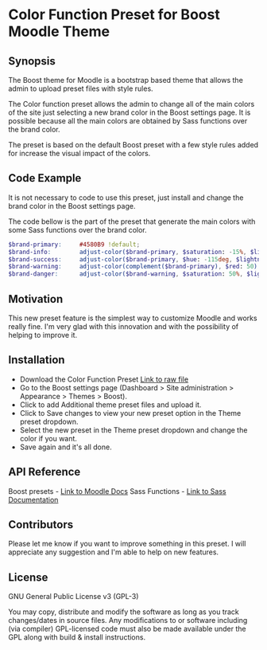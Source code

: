 # Color Function Preset for Boost Moodle Theme

## Synopsis

The Boost theme for Moodle is a bootstrap based theme that allows the admin to upload preset files with style rules. 

The Color function preset allows the admin to change all of the main colors of the site just selecting a new brand color in the Boost settings page. It is possible because all the main colors are obtained by Sass functions over the brand color.

The preset is based on the default Boost preset with a few style rules added for increase the visual impact of the colors.


## Code Example

It is not necessary to code to use this preset, just install and change the brand color in the Boost settings page.  

The code bellow is the part of the preset that generate the main colors with some Sass functions over the brand color.

```scss
$brand-primary:     #4580B9 !default;
$brand-info:        adjust-color($brand-primary, $saturation: -15%, $lightness: 25%) !default;
$brand-success:     adjust-color($brand-primary, $hue: -115deg, $lightness: -10%) !default;
$brand-warning:     adjust-color(complement($brand-primary), $red: 50) !default;
$brand-danger:      adjust-color($brand-warning, $saturation: 50%, $lightness: -15%) !default;
```

## Motivation

This new preset feature is the simplest way to customize Moodle and works really fine. I'm very glad with this innovation and with the possibility of helping to improve it.


## Installation

- Download the Color Function Preset [Link to raw file](https://raw.githubusercontent.com/raulgroig/preset-colorfunction/master/preset-colorfunction.scss)
- Go to the Boost settings page (Dashboard > Site administration > Appearance > Themes > Boost).
- Click to add Additional theme preset files and upload it.
- Click to Save changes to view your new preset option in the Theme preset dropdown.
- Select the new preset in the Theme preset dropdown and change the color if you want.
- Save again and it's all done.


## API Reference

Boost presets - [Link to Moodle Docs](https://docs.moodle.org/dev/Boost_Presets)
Sass Functions - [Link to Sass Documentation](http://sass-lang.com/documentation/Sass/Script/Functions.html)


## Contributors

Please let me know if you want to improve something in this preset. I will appreciate any suggestion and I'm able to help on new features.


## License

GNU General Public License v3 (GPL-3)  

You may copy, distribute and modify the software as long as you track changes/dates in source files. Any modifications to or software including (via compiler) GPL-licensed code must also be made available under the GPL along with build & install instructions.
